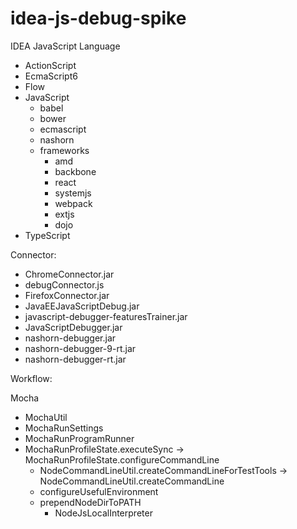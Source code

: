 # idea-js-debug-spike

IDEA JavaScript Language

 - ActionScript
 - EcmaScript6
 - Flow
 - JavaScript
    - babel
    - bower
    - ecmascript
    - nashorn
    - frameworks
       - amd
       - backbone
       - react
       - systemjs
       - webpack
       - extjs
       - dojo
 - TypeScript

Connector:

 - ChromeConnector.jar
 - debugConnector.js
 - FirefoxConnector.jar
 - JavaEEJavaScriptDebug.jar
 - javascript-debugger-featuresTrainer.jar
 - JavaScriptDebugger.jar
 - nashorn-debugger.jar
 - nashorn-debugger-9-rt.jar
 - nashorn-debugger-rt.jar

Workflow:

Mocha

 - MochaUtil
 - MochaRunSettings
 - MochaRunProgramRunner
 - MochaRunProfileState.executeSync -> MochaRunProfileState.configureCommandLine
     - NodeCommandLineUtil.createCommandLineForTestTools -> NodeCommandLineUtil.createCommandLine
     - configureUsefulEnvironment
     - prependNodeDirToPATH
         - NodeJsLocalInterpreter